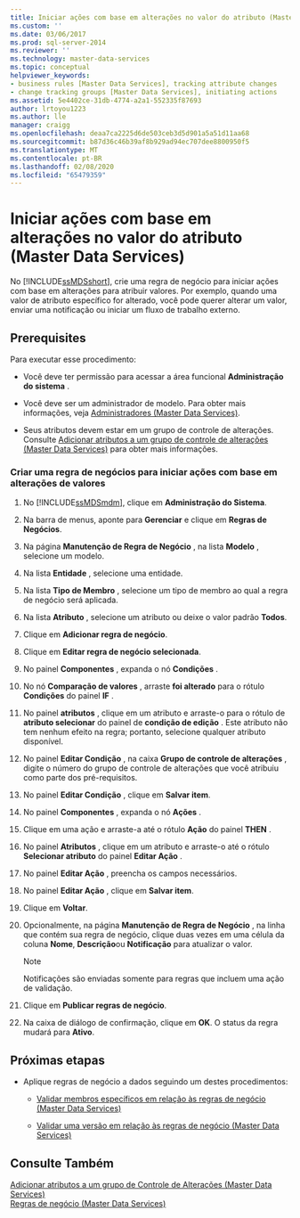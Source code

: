 ```yaml
---
title: Iniciar ações com base em alterações no valor do atributo (Master Data Services) | Microsoft Docs
ms.custom: ''
ms.date: 03/06/2017
ms.prod: sql-server-2014
ms.reviewer: ''
ms.technology: master-data-services
ms.topic: conceptual
helpviewer_keywords:
- business rules [Master Data Services], tracking attribute changes
- change tracking groups [Master Data Services], initiating actions
ms.assetid: 5e4402ce-31db-4774-a2a1-552335f87693
author: lrtoyou1223
ms.author: lle
manager: craigg
ms.openlocfilehash: deaa7ca2225d6de503ceb3d5d901a5a51d11aa68
ms.sourcegitcommit: b87d36c46b39af8b929ad94ec707dee8800950f5
ms.translationtype: MT
ms.contentlocale: pt-BR
ms.lasthandoff: 02/08/2020
ms.locfileid: "65479359"
---
```

# <a name="initiate-actions-based-on-attribute-value-changes-master-data-services"></a>Iniciar ações com base em alterações no valor do atributo (Master Data Services)
  No [!INCLUDE[ssMDSshort](../includes/ssmdsshort-md.md)], crie uma regra de negócio para iniciar ações com base em alterações para atribuir valores. Por exemplo, quando uma valor de atributo específico for alterado, você pode querer alterar um valor, enviar uma notificação ou iniciar um fluxo de trabalho externo.  
  
## <a name="prerequisites"></a>Prerequisites  
 Para executar esse procedimento:  
  
-   Você deve ter permissão para acessar a área funcional **Administração do sistema** .  
  
-   Você deve ser um administrador de modelo. Para obter mais informações, veja [Administradores &#40;Master Data Services&#41;](administrators-master-data-services.md).  
  
-   Seus atributos devem estar em um grupo de controle de alterações. Consulte [Adicionar atributos a um grupo de controle de alterações &#40;Master Data Services&#41;](../../2014/master-data-services/add-attributes-to-a-change-tracking-group-master-data-services.md) para obter mais informações.  
  
### <a name="to-create-a-business-rule-to-initiate-actions-based-on-attribute-value-changes"></a>Criar uma regra de negócios para iniciar ações com base em alterações de valores  
  
1.  No [!INCLUDE[ssMDSmdm](../includes/ssmdsmdm-md.md)], clique em **Administração do Sistema**.  
  
2.  Na barra de menus, aponte para **Gerenciar** e clique em **Regras de Negócios**.  
  
3.  Na página **Manutenção de Regra de Negócio** , na lista **Modelo** , selecione um modelo.  
  
4.  Na lista **Entidade** , selecione uma entidade.  
  
5.  Na lista **Tipo de Membro** , selecione um tipo de membro ao qual a regra de negócio será aplicada.  
  
6.  Na lista **Atributo** , selecione um atributo ou deixe o valor padrão **Todos**.  
  
7.  Clique em **Adicionar regra de negócio**.  
  
8.  Clique em **Editar regra de negócio selecionada**.  
  
9. No painel **Componentes** , expanda o nó **Condições** .  
  
10. No nó **Comparação de valores** , arraste **foi alterado** para o rótulo **Condições** do painel **IF** .  
  
11. No painel **atributos** , clique em um atributo e arraste-o para o rótulo de **atributo selecionar** do painel de **condição de edição** . Este atributo não tem nenhum efeito na regra; portanto, selecione qualquer atributo disponível.  
  
12. No painel **Editar Condição** , na caixa **Grupo de controle de alterações** , digite o número do grupo de controle de alterações que você atribuiu como parte dos pré-requisitos.  
  
13. No painel **Editar Condição** , clique em **Salvar item**.  
  
14. No painel **Componentes** , expanda o nó **Ações** .  
  
15. Clique em uma ação e arraste-a até o rótulo **Ação** do painel **THEN** .  
  
16. No painel **Atributos** , clique em um atributo e arraste-o até o rótulo **Selecionar atributo** do painel **Editar Ação** .  
  
17. No painel **Editar Ação** , preencha os campos necessários.  
  
18. No painel **Editar Ação** , clique em **Salvar item**.  
  
19. Clique em **Voltar**.  
  
20. Opcionalmente, na página **Manutenção de Regra de Negócio** , na linha que contém sua regra de negócio, clique duas vezes em uma célula da coluna **Nome**, **Descrição**ou **Notificação** para atualizar o valor.  
  
    > [!NOTE]  
    >  Notificações são enviadas somente para regras que incluem uma ação de validação.  
  
21. Clique em **Publicar regras de negócio**.  
  
22. Na caixa de diálogo de confirmação, clique em **OK**. O status da regra mudará para **Ativo**.  
  
## <a name="next-steps"></a>Próximas etapas  
  
-   Aplique regras de negócio a dados seguindo um destes procedimentos:  
  
    -   [Validar membros específicos em relação às regras de negócio &#40;Master Data Services&#41;](../../2014/master-data-services/validate-specific-members-against-business-rules-master-data-services.md)  
  
    -   [Validar uma versão em relação às regras de negócio &#40;Master Data Services&#41;](../../2014/master-data-services/validate-a-version-against-business-rules-master-data-services.md)  
  
## <a name="see-also"></a>Consulte Também  
 [Adicionar atributos a um grupo de Controle de Alterações &#40;Master Data Services&#41;](../../2014/master-data-services/add-attributes-to-a-change-tracking-group-master-data-services.md)   
 [Regras de negócio &#40;Master Data Services&#41;](../../2014/master-data-services/business-rules-master-data-services.md)  
  
  

